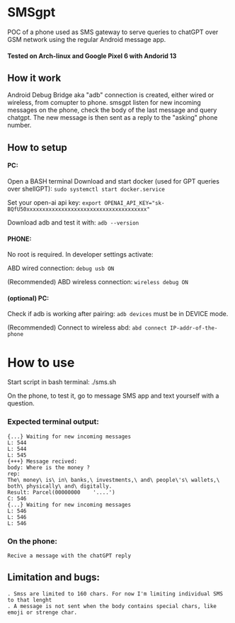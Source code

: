# SMSgpt
POC of a phone used as SMS gateway to serve queries to chatGPT over GSM network using the regular Android message app. 

#### Tested on Arch-linux and Google Pixel 6 with Andorid 13

## How it work
Android Debug Bridge aka "adb" connection is created, either wired or wireless, from comupter to phone. 
smsgpt listen for new incoming messages on the phone, check the body of the last message and query chatgpt.
The new message is then sent as a reply to the "asking" phone number.

## How to setup
#### PC:
Open a BASH terminal
Download and start docker (used for GPT queries over shellGPT): ```sudo systemctl start docker.service```

Set your open-ai api key: ```export OPENAI_API_KEY="sk-BQfU50xxxxxxxxxxxxxxxxxxxxxxxxxxxxxxxxxxxxxx"```

Download adb and test it with: ```adb --version``` 

#### PHONE:
No root is required.
In developer settings activate:

ABD wired connection: ```debug usb ON```

(Recommended) ABD wireless connection: ```wireless debug ON```

#### (optional) PC:
Check if adb is working after pairing: ```adb devices``` must be in DEVICE mode.

(Recommended) Connect to wireless abd: ```abd connect IP-addr-of-the-phone```


# How to use
Start script in bash terminal: ./sms.sh

On the phone, to test it, go to message SMS app and text yourself with a question.

### Expected terminal output:
```
{...} Waiting for new incoming messages
L: 544
L: 544
L: 545
{+++} Message recived:
body: Where is the money ? 
rep: 
The\ money\ is\ in\ banks,\ investments,\ and\ people\'s\ wallets,\ both\ physically\ and\ digitally.
Result: Parcel(00000000    '....')
C: 546
{...} Waiting for new incoming messages
L: 546
L: 546
L: 546
```
### On the phone:
```
Recive a message with the chatGPT reply
```

## Limitation and bugs:
```
. Smss are limited to 160 chars. For now I'm limiting individual SMS to that lenght
. A message is not sent when the body contains special chars, like emoji or strenge char.
```

